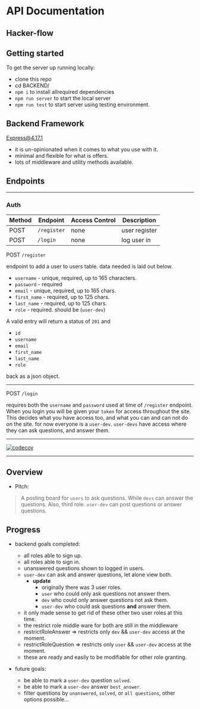 # API Documentation

## Hacker-flow

## Getting started

To get the server up running locally:

- clone this repo
- cd BACKEND/
- `npm i` to install allrequired dependencies
- `npm run server` to start the local server
- `npm run test` to start server using testing environment.

## Backend Framework

Express@4.17.1

- it is un-opinionated when it comes to what you use with it.
- minimal and flexible for what is offers.
- lots of middleware and utility methods available.

## Endpoints
---


### Auth

|Method   | Endpoint  | Access Control  | Description  |
|---|---|---|---|
| POST  | `/register`  | none  | user register   |
| POST  | `/login`  | none  | log user in  |


POST `/register`

endpoint to add a user to users table.
data needed is laid out below.

- `username` - unique, required, up to 165 characters.
- `password` - required
- `email` - unique,  required, up to 165 chars.
- `first_name` - required, up to 125 chars.
- `last_name` - required, up to 125 chars.
- `role` - required. should be (`user-dev`)

A valid entry will return a status of `201` and

- `id`
- `username`
- `email`
- `first_name`
- `last_name`
- `role`

back as a json object.

---

POST `/login`

requires both the `username` and `password` used at time of `/register` endpoint. When you login you
will be given your `token` for access throughout the site. This decides what you have access too,
and what you can and can not do on the site. 
for now everyone is a `user-dev`.
`user-devs` have access where they can ask questions, and answer them.



---

[![codecov](https://codecov.io/gh/mikeyjwilliams/hacker-flow/branch/master/graph/badge.svg)](https://codecov.io/gh/mikeyjwilliams/hacker-flow)

---

## Overview

- Pitch:

> A posting board for `users` to ask questions. While `devs` can answer the questions. Also, third role.
> `user-dev` can post questions or answer questions.

## Progress

- backend goals completed:
  - all roles able to sign up.
  - all roles able to sign in.
  - unanswered questions shown to logged in users.
  - `user-dev` can ask and answer questions, let alone view both.
    - **update** 
      - originally there was 3 user roles.
      - `user` who could only ask questions not answer them.
      - `dev` who could only answer questions not ask them.
      - `user-dev` who could ask questions **and** answer them.
  - it only made sense to get rid of these other two user roles at this time.
  - the restrict role middle ware for both are still in the middleware
  - restrictRoleAnswer => restricts only `dev` && `user-dev` access at the moment.
  - restrictRoleQuestion => restricts only `user` && `user-dev` access at the moment.
  - these are ready and easily to be modifiable for other role granting.
  

- future goals:
  - be able to mark a `user-dev` question `solved`.
  - be able to mark a `user-dev` answer `best_answer`.
  - filter questions by `unanswered`, `solved`, or `all questions`, other options possible...
